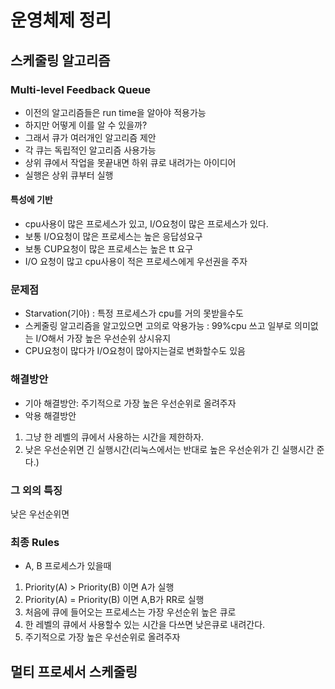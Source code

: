 # 운영체제 정리
## 스케줄링 알고리즘
### Multi-level Feedback Queue
- 이전의 알고리즘들은 run time을 알아야 적용가능
- 하지만 어떻게 이를 알 수 있을까?
- 그래서 큐가 여러개인 알고리즘 제안 
- 각 큐는 독립적인 알고리즘 사용가능
- 상위 큐에서 작업을 못끝내면 하위 큐로 내려가는 아이디어
- 실행은 상위 큐부터 실행

#### 특성에 기반
- cpu사용이 많은 프로세스가 있고, I/O요청이 많은 프로세스가 있다.
- 보통 I/O요청이 많은 프로세스는 높은 응답성요구
- 보통 CUP요청이 많은 프로세스는 높은 tt 요구
- I/O 요청이 많고 cpu사용이 적은 프로세스에게 우선권을 주자

### 문제점
- Starvation(기아) : 특정 프로세스가 cpu를 거의 못받을수도
- 스케줄링 알고리즘을 알고있으면 고의로 악용가능 : 99%cpu 쓰고 일부로 의미없는 I/O해서 가장 높은 우선순위 상시유지
- CPU요청이 많다가 I/O요청이 많아지는걸로 변화할수도 있음

### 해결방안
- 기아 해결방안: 주기적으로 가장 높은 우선순위로 올려주자
- 악용 해결방안
1. 그냥 한 레벨의 큐에서 사용하는 시간을 제한하자.
2. 낮은 우선순위면 긴 실행시간(리눅스에서는 반대로 높은 우선순위가 긴 실행시간 준다.)

### 그 외의 특징
낮은 우선순위면 


### 최종 Rules
- A, B 프로세스가 있을때
1. Priority(A) > Priority(B) 이면 A가 실행
2. Priority(A) = Priority(B) 이면 A,B가 RR로 실행
3. 처음에 큐에 들어오는 프로세스는 가장 우선순위 높은 큐로
4. 한 레벨의 큐에서 사용할수 있는 시간을 다쓰면 낮은큐로 내려간다.
5. 주기적으로 가장 높은 우선순위로 올려주자


## 멀티 프로세서 스케줄링
### 
